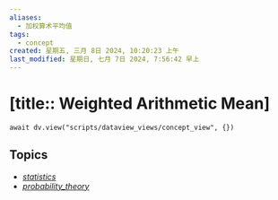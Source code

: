 ```yaml
---
aliases:
  - 加权算术平均值
tags:
  - concept
created: 星期五, 三月 8日 2024, 10:20:23 上午
last_modified: 星期日, 七月 7日 2024, 7:56:42 早上
---
```


# [title:: Weighted Arithmetic Mean]

```dataviewjs
await dv.view("scripts/dataview_views/concept_view", {})
```

## Topics

- [_statistics_](_statistics_.md)
- [_probability_theory_](_probability_theory_.md)
